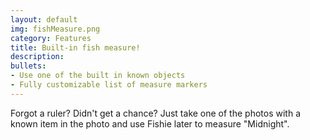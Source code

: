 ```yaml
---
layout: default
img: fishMeasure.png
category: Features
title: Built-in fish measure!
description: 
bullets:
- Use one of the built in known objects
- Fully customizable list of measure markers
---
```

Forgot a ruler? Didn't get a chance? Just take one of the photos with a known item in the photo and use Fishie later to measure "Midnight".